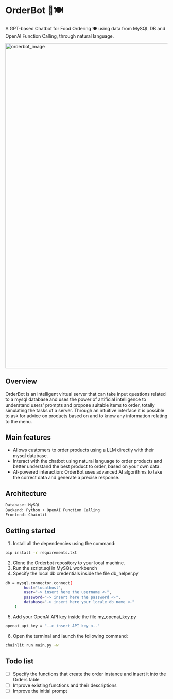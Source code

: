 
# OrderBot 🍕🍽️
A GPT-based Chatbot for Food Ordering 🍽️ using data from MySQL DB and OpenAI Function Calling, through natural language.

<img width="1010" alt="orderbot_image" src="https://github.com/nicoladisabato/OrderBot/assets/45854469/09441058-892e-4535-9112-8f9c8905cd3e">


## Overview
OrderBot is an intelligent virtual server that can take input questions related to a mysql database and uses the power of artificial intelligence to understand users' prompts and propose suitable items to order, totally simulating the tasks of a server. 
Through an intuitive interface it is possible to ask for advice on products based on and to know any information relating to the menu.


## Main features
- Allows customers to order products using a LLM directly with their mysql database.
- Interact with the chatbot using natural language to order products and better understand the best product to order, based on your own data.
- AI-powered interaction: OrderBot uses advanced AI algorithms to take the correct data and generate a precise response.

## Architecture
```bash
Database: MySQL
Backend: Python + OpenAI Function Calling
Frontend: Chainlit
```

## Getting started
1. Install all the dependencies using the command:
```bash
pip install -r requirements.txt
```

2. Clone the Orderbot repository to your local machine.
3. Run the script.sql in MySQL workbench
4. Specify the local db credentials inside the file db_helper.py
```bash
db = mysql.connector.connect(
        host="localhost",
        user="-> insert here the username <-",
        password="-> insert here the password <-",
        database="-> insert here your locale db name <-"
    )
``` 
5. Add your OpenAI API key inside the file my_openai_key.py
```bash
openai_api_key = "--> insert API key <--"
```    
6. Open the terminal and launch the following command:
```bash
chainlit run main.py -w
```

## Todo list
- [ ] Specify the functions that create the order instance and insert it into the Orders table
- [ ] Improve existing functions and their descriptions
- [ ] Improve the initial prompt
